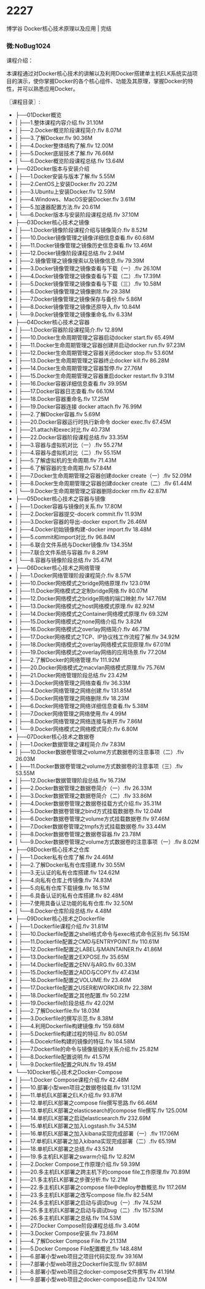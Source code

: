 # 2227
博学谷 Docker核心技术原理以及应用 | 完结
### 微:NoBug1024 


课程介绍：

本课程通过对Docker核心技术的讲解以及利用Docker搭建单主机ELK系统实战项目的演示，使你掌握Docker的各个核心组件、功能及其原理，掌握Docker的特性，并可以熟悉应用Docker。


〖课程目录〗:

- ├──01Docker概览  
- |   ├──1.整体课程内容介绍.flv  31.10M
- |   ├──2.Docker概览阶段课程简介.flv  8.07M
- |   ├──3.了解Docker.flv  90.36M
- |   ├──4.Docker整体结构了解.flv  12.00M
- |   ├──5.Docker底层技术了解.flv  76.66M
- |   └──6.Docker概览阶段课程总结.flv  13.64M
- ├──02Docker版本与安装介绍  
- |   ├──1.Docker安装与版本了解.flv  5.55M
- |   ├──2.CentOS上安装Docker.flv  20.22M
- |   ├──3.Ubuntu上安装Docker.flv  12.59M
- |   ├──4.Windows、MacOS安装Docker.flv  3.61M
- |   ├──5.加速器配置方法.flv  20.61M
- |   └──6.Docker版本与安装阶段课程总结.flv  37.10M
- ├──03Docker核心技术之镜像  
- |   ├──1.Docker镜像阶段课程介绍与镜像简介.flv  8.52M
- |   ├──10.Docker镜像管理之镜像详细信息查看.flv  60.68M
- |   ├──11.Docker镜像管理之镜像历史信息查看.flv  13.46M
- |   ├──12.Docker镜像阶段课程总结.flv  2.94M
- |   ├──2.镜像管理之镜像搜索以及镜像信息.flv  79.39M
- |   ├──3.Docker镜像管理之镜像查看与下载（一）.flv  26.10M
- |   ├──4.Docker镜像管理之镜像查看与下载（二）.flv  17.39M
- |   ├──5.Docker镜像管理之镜像查看与下载（三）.flv  10.58M
- |   ├──6.Docker镜像管理之镜像删除.flv  29.38M
- |   ├──7.Docker镜像管理之镜像保存与备份.flv  5.86M
- |   ├──8.Docker镜像管理之镜像还原导入.flv  10.84M
- |   └──9.Docker镜像管理之镜像重命名.flv  6.33M
- ├──04Docker核心技术之容器  
- |   ├──1.Docker容器阶段课程简介.flv  12.89M
- |   ├──10.Docker生命周期管理之容器启动docker start.flv  65.49M
- |   ├──11.Docker生命周期管理之容器创建并启动docker run.flv  97.23M
- |   ├──12.Docker生命周期管理之容器关闭docker stop.flv  53.60M
- |   ├──13.Docker生命周期管理之容器终止docker kill.flv  86.28M
- |   ├──14.Docker生命周期管理之容器暂停.flv  27.76M
- |   ├──15.Docker生命周期管理之容器重启docker restart.flv  9.31M
- |   ├──16.Docker容器详细信息查看.flv  39.95M
- |   ├──17.Docker容器日志查看.flv  66.10M
- |   ├──18.Docker容器重命名.flv  17.25M
- |   ├──19.Docker容器连接 docker attach.flv  76.99M
- |   ├──2.了解Docker容器.flv  5.69M
- |   ├──20.Docker容器运行时执行新命令 docker exec.flv  67.45M
- |   ├──21.attach和exec对比.flv  40.73M
- |   ├──22.Docker容器阶段课程总结.flv  33.35M
- |   ├──3.容器与虚拟机对比（一）.flv  55.27M
- |   ├──4.容器与虚拟机对比（二）.flv  55.15M
- |   ├──5.了解虚拟机的生命周期.flv  71.43M
- |   ├──6.了解容器的生命周期.flv  57.84M
- |   ├──7.Docker生命周期管理之容器创建docker create（一）.flv  52.09M
- |   ├──8.Docker生命周期管理之容器创建docker create（二）.flv  61.44M
- |   └──9.Docker生命周期管理之容器删除docker rm.flv  42.87M
- ├──05Docker核心技术之容器与镜像  
- |   ├──1.Docker容器与镜像的关系.flv  17.80M
- |   ├──2.Docker容器提交-docerk commit.flv  11.93M
- |   ├──3.Docker容器的导出-docker export.flv  26.46M
- |   ├──4.Docker初始镜像构建-docker import.flv  18.48M
- |   ├──5.commit和import对比.flv  96.84M
- |   ├──6.联合文件系统与Docker镜像.flv  134.35M
- |   ├──7.联合文件系统与容器.flv  8.29M
- |   └──8.容器与镜像阶段总结.flv  35.47M
- ├──06Docker核心技术之网络管理  
- |   ├──1.Docker网络管理阶段课程简介.flv  8.57M
- |   ├──10.Docker网络模式之bridge网络原理.flv  123.01M
- |   ├──11.Docker网络模式之定制bridge网络.flv  80.07M
- |   ├──12.Docker网络模式之bridge网络的端口映射.flv  147.76M
- |   ├──13.Docker网络模式之host网络模式原理.flv  82.92M
- |   ├──14.Docker网络模式之Container网络模式原理.flv  69.32M
- |   ├──15.Docker网络模式之none网络介绍.flv  3.82M
- |   ├──16.Docker网络模式之overlay网络简介.flv  46.71M
- |   ├──17.Docker网络模式之TCP、IP协议栈工作流程了解.flv  34.92M
- |   ├──18.Docker网络模式之overlay网络模式实现原理.flv  67.01M
- |   ├──19.Docker网络模式之overlay网络的应用场景.flv  77.20M
- |   ├──2.了解Docker的网络管理.flv  111.92M
- |   ├──20.Docker网络模式之macvlan网络模式原理.flv  75.76M
- |   ├──21.Docker网络管理阶段总结.flv  23.42M
- |   ├──3.Docker网络管理之网络查看.flv  36.33M
- |   ├──4.Docker网络管理之网络创建.flv  131.85M
- |   ├──5.Docker网络管理之网络删除.flv  18.23M
- |   ├──6.Docker网络管理之网络详细信息查看.flv  5.38M
- |   ├──7.Docker网络管理之网络使用.flv  4.99M
- |   ├──8.Docker网络管理之网络连接与断开.flv  7.86M
- |   └──9.Docker网络模式之网络模式简介.flv  6.80M
- ├──07Docker核心技术之数据卷  
- |   ├──1.Docker数据管理之课程简介.flv  7.83M
- |   ├──10.Docker数据卷管理之volume方式数据卷的注意事项（二）.flv  26.03M
- |   ├──11.Docker数据卷管理之volume方式数据卷的注意事项（三）.flv  53.55M
- |   ├──12.Docker数据管理阶段总结.flv  16.73M
- |   ├──2.Docker数据管理之数据卷简介（一）.flv  26.33M
- |   ├──3.Docker数据管理之数据卷简介（二）.flv  33.86M
- |   ├──4.Docker数据卷管理之数据卷挂载方式介绍.flv  35.31M
- |   ├──5.Docker数据卷管理之bind方式挂载数据卷.flv  12.04M
- |   ├──6.Docker数据卷管理之volume方式挂载数据卷.flv  97.46M
- |   ├──7.Docker数据卷管理之tmpfs方式挂载数据卷.flv  33.44M
- |   ├──8.Docker数据卷管理之数据卷容器.flv  23.78M
- |   └──9.Docker数据卷管理之volume方式数据卷的注意事项（一）.flv  8.02M
- ├──08Docker核心技术之仓库  
- |   ├──1.Docker私有仓库了解.flv  24.46M
- |   ├──2.了解Docker私有仓库搭建.flv  30.55M
- |   ├──3.无认证的私有仓库搭建.flv  124.62M
- |   ├──4.向私有仓库上传镜像.flv  74.83M
- |   ├──5.向私有仓库下载镜像.flv  16.51M
- |   ├──6.具备认证的私有仓库搭建.flv  82.48M
- |   ├──7.使用具备认证功能的私有仓库.flv  32.50M
- |   └──8.Docker仓库阶段总结.flv  4.48M
- ├──09Docker核心技术之Dockerfile  
- |   ├──1.Dockerfile课程介绍.flv  31.81M
- |   ├──10.Dockerfile配置之shell格式命令与exec格式命令区别.flv  56.15M
- |   ├──11.Dockerfile配置之CMD与ENTRYPOINT.flv  110.61M
- |   ├──12.Dockerfile配置之LABEL与MAINTAINER.flv  41.86M
- |   ├──13.Dockerfile配置之EXPOSE.flv  35.65M
- |   ├──14.Dockerfile配置之ENV与ARG.flv  60.33M
- |   ├──15.Dockerfile配置之ADD与COPY.flv  47.43M
- |   ├──16.Dockerfile配置之VOLUME.flv  23.46M
- |   ├──17.Dockerfile配置之USER和WORKDIR.flv  22.38M
- |   ├──18.Dockerfile配置之其他配置.flv  50.22M
- |   ├──19.Dockerfile阶段总结.flv  42.02M
- |   ├──2.了解Dockerfile.flv  18.03M
- |   ├──3.Dockerfile的撰写示范.flv  8.38M
- |   ├──4.利用Dockerfile构建镜像.flv  159.68M
- |   ├──5.Dockerfile构建过程的特征.flv  80.05M
- |   ├──6.Docekrfile构建的镜像的特征.flv  184.58M
- |   ├──7.Dockerfile的命令与镜像层级的关系介绍.flv  25.82M
- |   ├──8.Dockerfile配置说明.flv  41.57M
- |   └──9.Dockerfile配置之RUN.flv  19.45M
- └──10Docker核心技术之Docker-Compose  
- |   ├──1.Docker Compose课程介绍.flv  42.48M
- |   ├──10.部署小型wen项目之数据卷挂载.flv  131.12M
- |   ├──11.单机ELK部署之ELK介绍.flv  93.87M
- |   ├──12.单机ELK部署之compose file撰写思路.flv  66.46M
- |   ├──13.单机ELK部署之elasticsearch的compose file撰写.flv  125.00M
- |   ├──14.单机ELK部署之启动elasticsearch.flv  232.69M
- |   ├──15.单机ELK部署之加入Logstash.flv  34.53M
- |   ├──16.单机ELK部署之加入kibana实现完成部署（一）.flv  117.06M
- |   ├──17.单机ELK部署之加入kibana实现完成部署（二）.flv  65.19M
- |   ├──18.单机ELK部署之总结.flv  43.52M
- |   ├──19.多主机ELK部署之swarm介绍.flv  12.82M
- |   ├──2.Docker Compose工作原理介绍.flv  59.39M
- |   ├──20.多主机ELK部署之跨主机下的compose file工作原理.flv  70.89M
- |   ├──21.多主机ELK部署之步骤分析.flv  12.21M
- |   ├──22.多主机ELK部署之compose file中deploy参数概览.flv  117.26M
- |   ├──23.多主机ELK部署之改写compose file.flv  82.54M
- |   ├──24.多主机ELK部署之启动与调试bug（一）.flv  74.52M
- |   ├──25.多主机ELK部署之启动与调试bug（二）.flv  157.53M
- |   ├──26.多主机ELK部署之总结.flv  114.53M
- |   ├──27.Docker Compose阶段课程总结.flv  3.40M
- |   ├──3.Docker Compose安装.flv  73.86M
- |   ├──4.了解Docker Compose File.flv  21.13M
- |   ├──5.Docker Compose File配置概览.flv  148.48M
- |   ├──6.部署小型web项目之项目代码实现.flv  39.16M
- |   ├──7.部署小型web项目之Dockerfile实现.flv  97.88M
- |   ├──8.部署小型web项目之docker-compose文件撰写.flv  41.19M
- |   └──9.部署小型web项目之docker-compose启动.flv  124.10M
